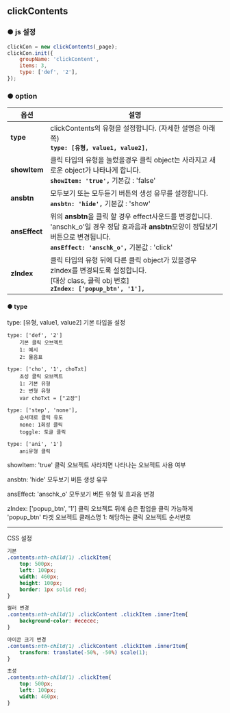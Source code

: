 ## clickContents

### ● js 설정
```javascript
clickCon = new clickContents(_page);
clickCon.init({
    groupName: 'clickContent',
    items: 3,
    type: ['def', '2'],
});
```


### ● option

|옵션|설명|
|---|---|
|**type**|clickContents의 유형을 설정합니다. (자세한 설명은 아래쪽)<br>**`type: [유형, value1, value2],`**|
|**showItem**|클릭 타입의 유형을 눌렀을경우 클릭 object는 사라지고 새로운 object가 나타나게 합니다.<br>**`showItem: 'true',`** 기본값 : 'false'|
|**ansbtn**|모두보기 또는 모두듣기 버튼의 생성 유무를 설정합니다.<br>**`ansbtn: 'hide',`** 기본값 : 'show'|
|**ansEffect**|위의 **ansbtn**을 클릭 할 경우 effect사운드를 변경합니다. 'anschk_o'일 경우 정답 효과음과 **ansbtn**모양이 정답보기 버튼으로 변경됩니다.<br>**`ansEffect: 'anschk_o',`** 기본값 : 'click'|
|**zIndex**|클릭 타입의 유형 뒤에 다른 클릭 object가 있을경우 zIndex를 변경되도록 설정합니다.<br>[대상 class, 클릭 obj 번호]<br>**`zIndex: ['popup_btn', '1'],`**|


#### ● type


type: [유형, value1, value2]
    기본 타입을 설정
  
    type: ['def', '2']
        기본 클릭 오브젝트
        1: 예시
        2: 물음표
  
    type: ['cho', '1', choTxt]
        초성 클릭 오브젝트
        1: 기본 유형
        2: 변형 유형
        var choTxt = ["고장"]

    type: ['step', 'none'],
        순서대로 클릭 유도
        none: 1회성 클릭
        toggle: 토글 클릭

    type: ['ani', '1']
        ani유형 클릭

showItem: 'true'
    클릭 오브젝트 사라지면 나타나는 오브젝트 사용 여부
  
ansbtn: 'hide'
    모두보기 버튼 생성 유무
  
ansEffect: 'anschk_o'
    모두보기 버튼 유형 및 효과음 변경

zIndex: ['popup_btn', '1']
    클릭 오브젝트 뒤에 숨은 팝업을 클릭 가능하게
    'popup_btn' 타겟 오브젝트 클래스명
    1: 해당하는 클릭 오브젝트 순서번호
  




----------------------------------------------------------------------------------------------------------------------

CSS 설정

```css
기본
.contents:nth-child(1) .clickItem{
    top: 500px;
    left: 100px;
    width: 460px;
    height: 100px;
    border: 1px solid red;
}

컬러 변경
.contents:nth-child(1) .clickContent .clickItem .innerItem{
    background-color: #ececec;
}

아이콘 크기 변경
.contents:nth-child(1) .clickContent .clickItem .innerItem{
    transform: translate(-50%, -50%) scale(1);
}

초성
.contents:nth-child(1) .clickItem{
    top: 500px;
    left: 100px;
    width: 460px;
}
```




















